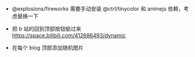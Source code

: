 - @explosions/fireworks 需要手动安装 @ctrl/tinycolor 和 animejs 依赖，考虑替换一下

- 把 b 站的回到顶部按钮偷过来 https://space.bilibili.com/412686493/dynamic

- 在每个 blog 顶部添加随机图片
